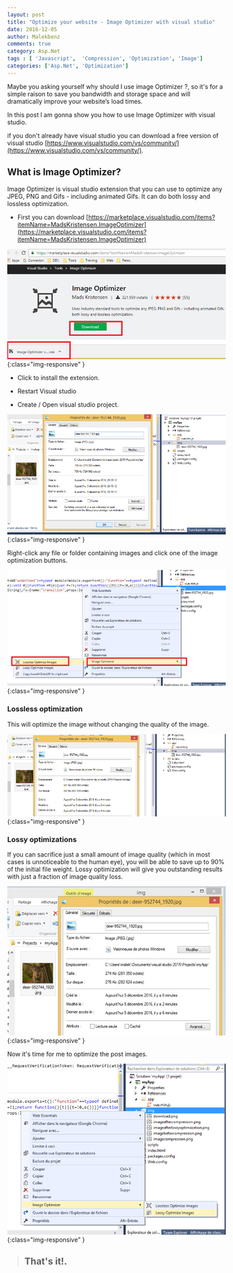```yaml
---
layout: post
title: "Optimize your website - Image Optimizer with visual studio"
date: 2016-12-05
author: Malekbenz
comments: true
category: Asp.Net
tags : [ 'Javascript',  'Compression', 'Optimization', 'Image']
categories: ['Asp.Net', 'Optimization']
---
```


Maybe you asking yourself why should I use image Optimizer ?, so it's for a simple raison to save you bandwidth and storage space and will dramatically improve your website’s load times. 

In this post I am gonna show you  how to use Image Optimizer with visual studio. 

if you don't already have visual studio you can download a free version of visual studio [https://www.visualstudio.com/vs/community/](https://www.visualstudio.com/vs/community/).

## What is Image Optimizer? 

Image Optimizer is visual studio extension  that you can use  to optimize any JPEG, PNG and Gifs - including animated Gifs. It can do both lossy and lossless optimization.

- First you can download [https://marketplace.visualstudio.com/items?itemName=MadsKristensen.ImageOptimizer](https://marketplace.visualstudio.com/items?itemName=MadsKristensen.ImageOptimizer) 

![CMD](/images/imageOptimizer/download.png){:class="img-responsive" }

- Click to install the extension. 

- Restart Visual studio

- Create / Open visual studio project.


![CMD](/images/imageOptimizer/imagebeforcompression.png){:class="img-responsive" }

Right-click any file or folder containing images and click one of the image optimization buttons.

![CMD](/images/imageOptimizer/imagecompression.png){:class="img-responsive" }

### Lossless optimization

This will optimize the image without changing the quality of the image.


![CMD](/images/imageOptimizer/imageaftercompression.png){:class="img-responsive" }


### Lossy optimizations

If you can sacrifice just a small amount of image quality (which in most cases is unnoticeable to the human eye), you will be able to save up to 90% of the initial file weight. Lossy optimization will give you outstanding results with just a fraction of image quality loss.

![CMD](/images/imageOptimizer/imageafterlossyoptimazation.png){:class="img-responsive" }

Now it's time for me to optimize the post images.

![CMD](/images/imageOptimizer/postimages.png){:class="img-responsive" }

>
> ## That's it!.
>